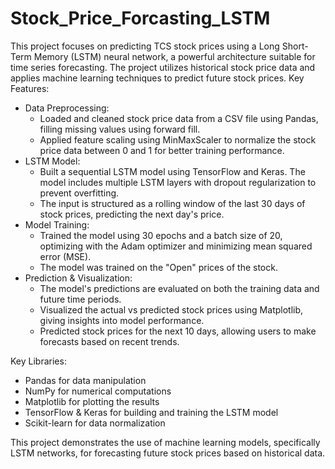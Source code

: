 # Stock_Price_Forcasting_LSTM
This project focuses on predicting TCS stock prices using a Long Short-Term Memory (LSTM) neural network, a powerful architecture suitable for time series forecasting. The project utilizes historical stock price data and applies machine learning techniques to predict future stock prices.
Key Features:
  * Data Preprocessing:
    * Loaded and cleaned stock price data from a CSV file using Pandas, filling missing values using forward fill.
    * Applied feature scaling using MinMaxScaler to normalize the stock price data between 0 and 1 for better training performance.
  * LSTM Model:
    * Built a sequential LSTM model using TensorFlow and Keras. The model includes multiple LSTM layers with dropout regularization to prevent overfitting.
    * The input is structured as a rolling window of the last 30 days of stock prices, predicting the next day's price.
  * Model Training:
    * Trained the model using 30 epochs and a batch size of 20, optimizing with the Adam optimizer and minimizing mean squared error (MSE).
    * The model was trained on the "Open" prices of the stock.
  * Prediction & Visualization:
    * The model's predictions are evaluated on both the training data and future time periods.
    * Visualized the actual vs predicted stock prices using Matplotlib, giving insights into model performance.
    * Predicted stock prices for the next 10 days, allowing users to make forecasts based on recent trends.

Key Libraries:
  * Pandas for data manipulation
  * NumPy for numerical computations
  * Matplotlib for plotting the results
  * TensorFlow & Keras for building and training the LSTM model
  * Scikit-learn for data normalization

This project demonstrates the use of machine learning models, specifically LSTM networks, for forecasting future stock prices based on historical data.
